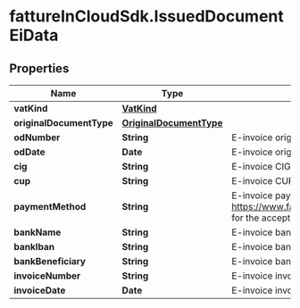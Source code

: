 # fattureInCloudSdk.IssuedDocumentEiData

## Properties

Name | Type | Description | Notes
------------ | ------------- | ------------- | -------------
**vatKind** | [**VatKind**](VatKind.md) |  | [optional] 
**originalDocumentType** | [**OriginalDocumentType**](OriginalDocumentType.md) |  | [optional] 
**odNumber** | **String** | E-invoice original document number | [optional] 
**odDate** | **Date** | E-invoice original document date | [optional] 
**cig** | **String** | E-invoice CIG | [optional] 
**cup** | **String** | E-invoice CUP | [optional] 
**paymentMethod** | **String** | E-invoice payment method [required for e-invoices](see https://www.fatturapa.gov.it/export/documenti/fatturapa/v1.2.2/Rappresentazione_Tabellare_FattOrdinaria_V1.2.2.pdf for the accepted values of ModalitaPagamento) | [optional] 
**bankName** | **String** | E-invoice bank name | [optional] 
**bankIban** | **String** | E-invoice bank IBAN | [optional] 
**bankBeneficiary** | **String** | E-invoice bank beneficiary | [optional] 
**invoiceNumber** | **String** | E-invoice invoice number | [optional] 
**invoiceDate** | **Date** | E-invoice invoice date | [optional] 


